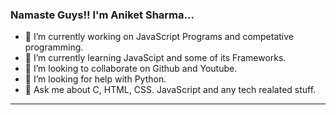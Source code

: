 ### Namaste Guys!! I'm Aniket Sharma...


- 🔭 I’m currently working on JavaScript Programs and competative programming.
- 🌱 I’m currently learning JavaScipt and some of its Frameworks.
- 👯 I’m looking to collaborate on Github and Youtube.
- 🤔 I’m looking for help with Python.
- 💬 Ask me about C, HTML, CSS. JavaScript and any tech realated stuff.


<hr>
</br>
